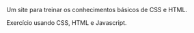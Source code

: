 Um site para treinar os conhecimentos básicos de CSS e HTML.

Exercício usando CSS, HTML e Javascript.
